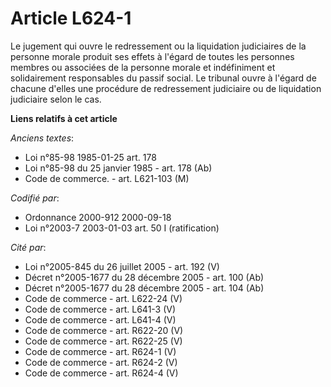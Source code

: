 # Article L624-1

Le jugement qui ouvre le redressement ou la liquidation judiciaires de la personne morale produit ses effets à l'égard de
toutes les personnes membres ou associées de la personne morale et indéfiniment et solidairement responsables du passif
social. Le tribunal ouvre à l'égard de chacune d'elles une procédure de redressement judiciaire ou de liquidation judiciaire
selon le cas.

**Liens relatifs à cet article**

_Anciens textes_:

  - Loi n°85-98 1985-01-25 art. 178
  - Loi n°85-98 du 25 janvier 1985 - art. 178 (Ab)
  - Code de commerce. - art. L621-103 (M)

_Codifié par_:

  - Ordonnance 2000-912 2000-09-18
  - Loi n°2003-7 2003-01-03 art. 50 I (ratification)

_Cité par_:

  - Loi n°2005-845 du 26 juillet 2005 - art. 192 (V)
  - Décret n°2005-1677 du 28 décembre 2005 - art. 100 (Ab)
  - Décret n°2005-1677 du 28 décembre 2005 - art. 104 (Ab)
  - Code de commerce - art. L622-24 (V)
  - Code de commerce - art. L641-3 (V)
  - Code de commerce - art. L641-4 (V)
  - Code de commerce - art. R622-20 (V)
  - Code de commerce - art. R622-25 (V)
  - Code de commerce - art. R624-1 (V)
  - Code de commerce - art. R624-2 (V)
  - Code de commerce - art. R624-4 (V)
